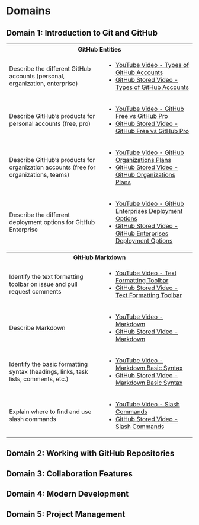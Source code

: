 # Domains
## Domain 1: Introduction to Git and GitHub
<table>
    <tr>
        <th colspan="2" style="text-align: center;">GitHub Entities</th>
    </tr>
    <tr>
        <td>
            Describe the different GitHub accounts (personal, organization, enterprise)
        </td>
        <td>
            <ul>
                <li>
                    <a href="https://www.youtube.com/watch?v=UAK7iE6W_30">
                    YouTube Video - Types of GitHub Accounts
                    </a>
                </li>
                <li>
                    <a href="/Domains/Domain-1-Introduction-to-Git-and-GitHub/Videos/Github-Types-of-GitHub-Accounts-UAK7iE6W_30.mkv">
                    GitHub Stored Video - Types of GitHub Accounts
                    </a>
                </li>
            </ul>
        </td>
    </tr>
    <tr>
        <td>
            Describe GitHub’s products for personal accounts (free, pro)
        </td>
        <td>
            <ul>
                <li>
                    <a href="https://www.youtube.com/watch?v=bCWujeixSK0">YouTube Video - GitHub Free vs GitHub Pro</a>
                </li>
                <li>
                    <a href="/Domains/Domain-1-Introduction-to-Git-and-GitHub/Videos/Github-GitHub-Free-vs-GitHub-Pro-bCWujeixSK0.mkv">GitHub Stored Video - GitHub Free vs GitHub Pro</a>
                </li>
            </ul>
        </td>
    </tr>
    <tr>
        <td>
            Describe GitHub’s products for organization accounts (free for organizations, teams)
        </td>
        <td>
            <ul>
                <li>
                    <a href="https://www.youtube.com/watch?v=gUUNtEB2YQg">
                        YouTube Video - GitHub Organizations Plans
                    </a>
                </li>
                <li>
                    <a href="/Domains/Domain-1-Introduction-to-Git-and-GitHub/Videos/Github-GitHub-Organizations-Plans-gUUNtEB2YQg.mkv">
                        GitHub Stored Video - GitHub Organizations Plans
                    </a>
                </li>
            </ul>
        </td>
    </tr>
    <tr>
        <td>
            Describe the different deployment options for GitHub Enterprise
        </td>
        <td>
            <ul>
                <li>
                    <a href="https://www.youtube.com/watch?v=LQe1OD6UkiY&t=3s">
                    YouTube Video - GitHub Enterprises Deployment Options
                    </a>
                </li>
                <li>
                    <a href="/Domains/Domain-1-Introduction-to-Git-and-GitHub/Videos/Github-GitHub-Enterprises-Deployment-Options-LQe1OD6UkiY.mkv">
                    GitHub Stored Video - GitHub Enterprises Deployment Options
                    </a>
                </li>
            </ul>
        </td>
    </tr>
    <tr>
        <th colspan="2" style="text-align: center;">GitHub Markdown</th>
    </tr>
    <tr>
        <td>Identify the text formatting toolbar on issue and pull request comments</td>
        <td>
            <ul>
                <li>
                    <a href="https://www.youtube.com/watch?v=IGCFsIfisyU">
                    YouTube Video - Text Formatting Toolbar
                    </a>
                </li>
                <li>
                    <a href="">
                    GitHub Stored Video - Text Formatting Toolbar
                    </a>
                </li>
            </ul>
        </td>
    </tr>
    <tr>
        <td>Describe Markdown</td>
        <td>
            <ul>
                <li>
                    <a href="https://www.youtube.com/watch?v=UIJ7ytN_y98">
                    YouTube Video - Markdown
                    </a>
                </li>
                <li>
                    <a href="">
                    GitHub Stored Video - Markdown
                    </a>
                </li>
            </ul>
        </td>
    </tr>
    <tr>
        <td>Identify the basic formatting syntax (headings, links, task lists, comments, etc.)</td>
        <td>
            <ul>
                <li>
                    <a href="https://www.youtube.com/watch?v=brj5vpJwx0s">
                    YouTube Video - Markdown Basic Syntax
                    </a>
                </li>
                <li>
                    <a href="">
                    GitHub Stored Video - Markdown Basic Syntax
                    </a>
                </li>
            </ul>
        </td>
    </tr>
    <tr>
        <td>Explain where to find and use slash commands</td>
        <td>
            <ul>
                <li>
                    <a href="https://www.youtube.com/watch?v=xBZmIxX9E8A">
                    YouTube Video - Slash Commands
                    </a>
                </li>
                <li>
                    <a href="">
                    GitHub Stored Video - Slash Commands
                    </a>
                </li>
            </ul>
        </td>
    </tr>
</table>

## Domain 2: Working with GitHub Repositories

## Domain 3: Collaboration Features

## Domain 4: Modern Development

## Domain 5: Project Management